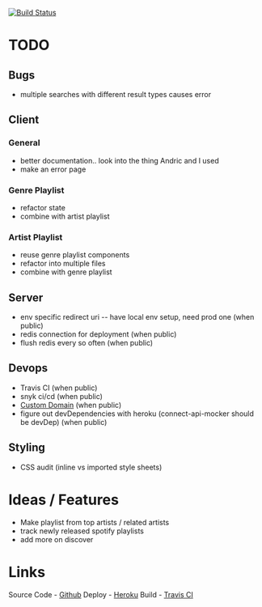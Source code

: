 [![Build Status](https://travis-ci.com/adamtwolfe/spotify.svg?token=2txtSqzFNyGWxtK6gzgr&branch=master)](https://travis-ci.com/adamtwolfe/spotify)

# TODO
## Bugs
- multiple searches with different result types causes error
## Client
### General
- better documentation.. look into the thing Andric and I used
- make an error page

### Genre Playlist
- refactor state
- combine with artist playlist

### Artist Playlist 
- reuse genre playlist components
- refactor into multiple files
- combine with genre playlist

## Server
- env specific redirect uri -- have local env setup, need prod one (when public)
- redis connection for deployment (when public)
- flush redis every so often (when public)

## Devops
- Travis CI (when public)
- snyk ci/cd (when public)
- [Custom Domain](https://devcenter.heroku.com/articles/custom-domains) (when public)
- figure out devDependencies with heroku (connect-api-mocker should be devDep) (when public)

## Styling
- CSS audit (inline vs imported style sheets)

# Ideas / Features
- Make playlist from top artists / related artists
- track newly released spotify playlists
- add more on discover

# Links
Source Code - [Github](https://github.com/adamtwolfe/spotify)
Deploy - [Heroku](https://frozen-tor-75481.herokuapp.com/)
Build - [Travis CI](https://travis-ci.com/adamtwolfe/spotify)